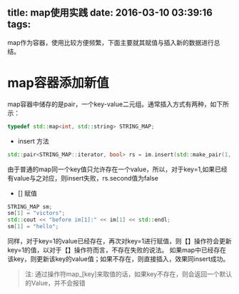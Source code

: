 title: map使用实践
date: 2016-03-10 03:39:16
tags:
---
map作为容器，使用比较方便频繁，下面主要就其赋值与插入新的数据进行总结。
# map容器添加新值
map容器中储存的是pair，一个key-value二元组。通常插入方式有两种，如下所示：
```cpp
typedef std::map<int, std::string> STRING_MAP;
```
- insert 方法
```cpp
std::pair<STRING_MAP::iterator, bool> rs = im.insert(std::make_pair(1, "insert after"));
```
由于普通的map同一个key值只允许存在一个value，所以，对于key=1,如果已经有value与之对应，则insert失败，rs.second值为false
- [] 赋值
```cpp
STRING_MAP sm;
sm[1] = "victors";     
std::cout << "before im[1]:" << im[1] << std::endl;
sm[1] = "hello";
```
同样，对于key=1的value已经存在，再次对key=1进行赋值，则【】操作符会更新key=1的值，以对于【】操作符而言，不存在失败的说法。
如果map中已经存在该key，则更新该key的value值；如果不存在，则直接插入，效果同insert成功。
> 注: 通过操作符map_[key]来取值的话，如果key不存在，则会返回一个默认的Value，并不会报错